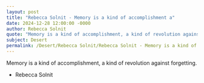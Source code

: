 ```yaml
---
layout: post
title: "Rebecca Solnit - Memory is a kind of accomplishment a"
date: 2024-12-28 12:00:00 -0000
author: Rebecca Solnit
quote: "Memory is a kind of accomplishment, a kind of revolution against forgetting."
subject: Desert
permalink: /Desert/Rebecca Solnit/Rebecca Solnit - Memory is a kind of accomplishment a
---
```


Memory is a kind of accomplishment, a kind of revolution against forgetting.

- Rebecca Solnit
